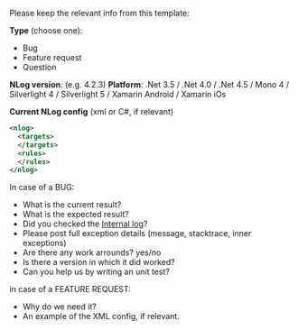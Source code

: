 Please keep the relevant info from this template:

**Type** (choose one):

- Bug
- Feature request
- Question


**NLog version**: (e.g. 4.2.3)
**Platform**: .Net 3.5 / .Net 4.0 / .Net 4.5 / Mono 4 / Silverlight 4 / Silverlight 5 / Xamarin Android / Xamarin iOs

**Current NLog config** (xml or C#, if relevant)

```xml
<nlog>
  <targets>
  </targets>
  <rules>
  </rules>
</nlog>

```

In case of a BUG:

- What is the current result?
- What is the expected result?
- Did you checked the [Internal log](https://github.com/NLog/NLog/wiki/Internal-Logging)?
- Please post full exception details (message, stacktrace, inner exceptions)
- Are there any work arrounds? yes/no
- Is there a version in which it did worked? 
- Can you help us by writing an unit test?


in case of a FEATURE REQUEST:
 
 - Why do we need it?
 - An example of the XML config, if relevant. 
